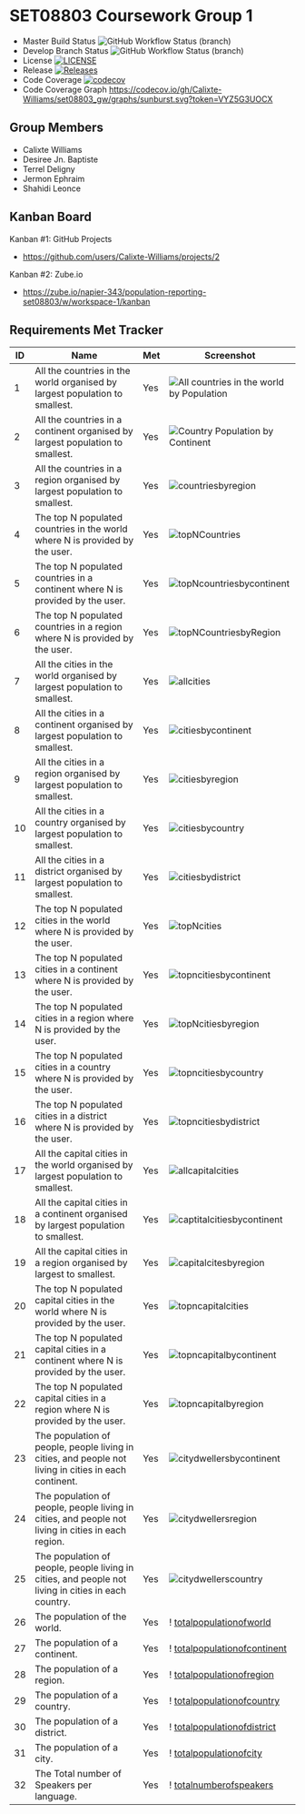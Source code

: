 # SET08803 Coursework Group 1

* Master Build Status ![GitHub Workflow Status (branch)](https://img.shields.io/github/actions/workflow/status/Calixte-Williams/set08803_gw/main.yml?branch=master)
* Develop Branch Status ![GitHub Workflow Status (branch)](https://img.shields.io/github/actions/workflow/status/Calixte-Williams/set08803_gw/main.yml?branch=develop)
* License [![LICENSE](https://img.shields.io/github/license/Calixte-Williams/set08803_gw.svg?style=flat-square)](https://github.com/Calixte-Williams/set08803_gw/blob/master/LICENSE)
* Release [![Releases](https://img.shields.io/github/release/Calixte-Williams/set08803_gw/all.svg?style=flat-square)](https://github.com/Calixte-Williams/set08803_gw/releases)
* Code Coverage [![codecov](https://codecov.io/gh/Calixte-Williams/set08803_gw/graph/badge.svg?token=VYZ5G3UOCX)](https://codecov.io/gh/Calixte-Williams/set08803_gw)
* Code Coverage Graph
  https://codecov.io/gh/Calixte-Williams/set08803_gw/graphs/sunburst.svg?token=VYZ5G3UOCX

## Group Members
- Calixte Williams
- Desiree Jn. Baptiste
- Terrel Deligny
- Jermon Ephraim
- Shahidi Leonce

## Kanban Board
Kanban #1: GitHub Projects
- https://github.com/users/Calixte-Williams/projects/2

Kanban #2: Zube.io
- https://zube.io/napier-343/population-reporting-set08803/w/workspace-1/kanban

## Requirements Met Tracker


| ID | Name                                                                                                  | Met | Screenshot                                                                          |
|----|-------------------------------------------------------------------------------------------------------|-----|-------------------------------------------------------------------------------------|
| 1  | All the countries in the world organised by largest population to smallest.                           | Yes | ![All countries in the world by Population](screenshots-for-table/Co-World-Pop.png) |
| 2  | All the countries in a continent organised by largest population to smallest.                         | Yes | ![Country Population by Continent](screenshots-for-table/Co-in-Cnt.PNG)             |
| 3  | All the countries in a region organised by largest population to smallest.                            | Yes | ![countriesbyregion](screenshots-for-table/Co-in-re.PNG)                            |
| 4  | The top N populated countries in the world where N is provided by the user.                           | Yes | ![topNCountries](screenshots-for-table/Co-World-Pop.png)                            |
| 5  | The top N populated countries in a continent where N is provided by the user.                         | Yes | ![topNcountriesbycontinent](screenshots-for-table/TopNCo-Cnt-pop.PNG)               |
| 6  | The top N populated countries in a region where N is provided by the user.                            | Yes | ![topNCountriesbyRegion](screenshots-for-table/topCo-in-regi.PNG)                   |
| 7  | All the cities in the world organised by largest population to smallest.                              | Yes | ![allcities](screenshots-for-table/citi-in-wrld.PNG)                                |
| 8  | All the cities in a continent organised by largest population to smallest.                            | Yes | ![citiesbycontinent](screenshots-for-table/citiBypop-cnt.PNG)                       |
| 9  | All the cities in a region organised by largest population to smallest.                               | Yes | ![citiesbyregion](screenshots-for-table/CitiSbypop-regi.PNG)                        |
| 10 | All the cities in a country organised by largest population to smallest.                              | Yes | ![citiesbycountry](screenshots-for-table/citibypop-Co.PNG)                          |
| 11 | All the cities in a district organised by largest population to smallest.                             | Yes | ![citiesbydistrict](screenshots-for-table/citiSbypop-Dis.PNG)                       |
| 12 | The top N populated cities in the world where N is provided by the user.                              | Yes | ![topNcities](screenshots-for-table/Citi-in-wrld.PNG)                               |
| 13 | The top N populated cities in a continent where N is provided by the user.                            | Yes | ![topncitiesbycontinent](screenshots-for-table/topcitiSbypop-cnt.PNG)               |
| 14 | The top N populated cities in a region where N is provided by the user.                               | Yes | ![topNcitiesbyregion](screenshots-for-table/topcitibypop-regi.PNG)                  |
| 15 | The top N populated cities in a country where N is provided by the user.                              | Yes | ![topncitiesbycountry](screenshots-for-table/topcitibypop-co.PNG)                   |
| 16 | The top N populated cities in a district where N is provided by the user.                             | Yes | ![topncitiesbydistrict](screenshots-for-table/topcitibypop-dis.PNG)                 |
| 17 | All the capital cities in the world organised by largest population to smallest.                      | Yes | ![allcapitalcities](screenshots-for-table/topcapcitybypop.PNG)                      |
| 18 | All the capital cities in a continent organised by largest population to smallest.                    | Yes | ![captitalcitiesbycontinent](screenshots-for-table/topcapciti-cntbypop.PNG)         |
| 19 | All the capital cities in a region organised by largest to smallest.                                  | Yes | ![capitalcitesbyregion](screenshots-for-table/topciti-regbypop.PNG)                 |
| 20 | The top N populated capital cities in the world where N is provided by the user.                      | Yes | ![topncapitalcities](screenshots-for-table/citiSpop-wrld.PNG)                       |
| 21 | The top N populated capital cities in a continent where N is provided by the user.                    | Yes | ![topncapitalbycontinent](screenshots-for-table/capciti-cntbypop.PNG)               |
| 22 | The top N populated capital cities in a region where N is provided by the user.                       | Yes | ![topncapitalbyregion](screenshots-for-table/capciti-regbypop.PNG)                  |
| 23 | The population of people, people living in cities, and people not living in cities in each continent. | Yes | ![citydwellersbycontinent](screenshots-for-table/popofppl-cnt.PNG)                  |
| 24 | The population of people, people living in cities, and people not living in cities in each region.    | Yes | ![citydwellersregion](screenshots-for-table/popofppl-reg.PNG)                       |
| 25 | The population of people, people living in cities, and people not living in cities in each country.   | Yes | ![citydwellerscountry](screenshots-for-table/popofppl-co.PNG)                       |
| 26 | The population of the world.                                                                          | Yes | ! [totalpopulationofworld](screenshots-for-table/totals.PNG)                        |
| 27 | The population of a continent.                                                                        | Yes | ! [totalpopulationofcontinent](screenshots-for-table/totals.PNG)                    |
| 28 | The population of a region.                                                                           | Yes | ! [totalpopulationofregion](screenshots-for-table/totals.PNG)                       |
| 29 | The population of a country.                                                                          | Yes | ! [totalpopulationofcountry](screenshots-for-table/totals.PNG)                      |
| 30 | The population of a district.                                                                         | Yes | ! [totalpopulationofdistrict](screenshots-for-table/totals.PNG)                     |
| 31 | The population of a city.                                                                             | Yes | ! [totalpopulationofcity](screenshots-for-table/totals.PNG)                         |
| 32 | The Total number of Speakers per language.                                                            | Yes | ! [totalnumberofspeakers](screenshots-for-table/totalnumofspk.PNG)                  |
